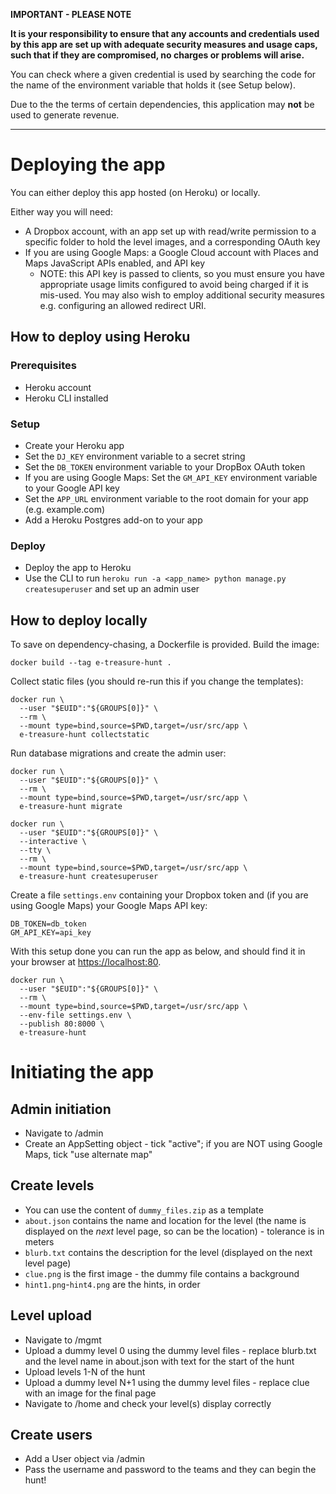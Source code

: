 **IMPORTANT - PLEASE NOTE**

**It is your responsibility to ensure that any accounts and credentials used by
this app are set up with adequate security measures and usage caps, such that if
they are compromised, no charges or problems will arise.**

You can check where a given credential is used by searching the code for the
name of the environment variable that holds it (see Setup below).

Due to the the terms of certain dependencies, this application may **not** be
used to generate revenue.

---

# Deploying the app

You can either deploy this app hosted (on Heroku) or locally.

Either way you will need:

- A Dropbox account, with an app set up with read/write permission to a specific
  folder to hold the level images, and a corresponding OAuth key
- If you are using Google Maps: a Google Cloud account with Places and Maps
  JavaScript APIs enabled, and API key
  - NOTE: this API key is passed to clients, so you must ensure you have
    appropriate usage limits configured to avoid being charged if it is
    mis-used.
    You may also wish to employ additional security measures e.g.
    configuring an allowed redirect URI.

## How to deploy using Heroku

### Prerequisites

- Heroku account
- Heroku CLI installed

### Setup

- Create your Heroku app
- Set the `DJ_KEY` environment variable to a secret string
- Set the `DB_TOKEN` environment variable to your DropBox OAuth token
- If you are using Google Maps: Set the `GM_API_KEY` environment variable to your
  Google API key
- Set the `APP_URL` environment variable to the root domain for your app (e.g.
  example.com)
- Add a Heroku Postgres add-on to your app

### Deploy

- Deploy the app to Heroku
- Use the CLI to run `heroku run -a <app_name> python manage.py createsuperuser`
  and set up an admin user

## How to deploy locally

To save on dependency-chasing, a Dockerfile is provided.
Build the image:
```
docker build --tag e-treasure-hunt .
```

Collect static files (you should re-run this if you change the templates):
```
docker run \
  --user "$EUID":"${GROUPS[0]}" \
  --rm \
  --mount type=bind,source=$PWD,target=/usr/src/app \
  e-treasure-hunt collectstatic
```

Run database migrations and create the admin user:
```
docker run \
  --user "$EUID":"${GROUPS[0]}" \
  --rm \
  --mount type=bind,source=$PWD,target=/usr/src/app \
  e-treasure-hunt migrate

docker run \
  --user "$EUID":"${GROUPS[0]}" \
  --interactive \
  --tty \
  --rm \
  --mount type=bind,source=$PWD,target=/usr/src/app \
  e-treasure-hunt createsuperuser
```

Create a file `settings.env` containing your Dropbox token and (if you are using
Google Maps) your Google Maps API key:
```
DB_TOKEN=db_token
GM_API_KEY=api_key
```

With this setup done you can run the app as below, and should find it in your
browser at <https://localhost:80>.

```
docker run \
  --user "$EUID":"${GROUPS[0]}" \
  --rm \
  --mount type=bind,source=$PWD,target=/usr/src/app \
  --env-file settings.env \
  --publish 80:8000 \
  e-treasure-hunt
```

# Initiating the app

## Admin initiation

- Navigate to <domain>/admin
- Create an AppSetting object - tick "active"; if you are NOT using Google Maps,
  tick "use alternate map"

## Create levels

- You can use the content of `dummy_files.zip` as a template
- `about.json` contains the name and location for the level (the name is displayed
  on the _next_ level page, so can be the location) - tolerance is in meters
- `blurb.txt` contains the description for the level (displayed on the next level
  page)
- `clue.png` is the first image - the dummy file contains a background
- `hint1.png`-`hint4.png` are the hints, in order

## Level upload

- Navigate to <domain>/mgmt
- Upload a dummy level 0 using the dummy level files - replace blurb.txt and the
  level name in about.json with text for the start of the hunt
- Upload levels 1-N of the hunt
- Upload a dummy level N+1 using the dummy level files - replace clue with an
  image for the final page
- Navigate to <domain>/home and check your level(s) display correctly

## Create users

- Add a User object via <domain>/admin
- Pass the username and password to the teams and they can begin the hunt!
